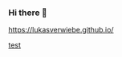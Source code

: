 ### Hi there 👋

https://lukasverwiebe.github.io/

<a href="http://www.example.com/html" target="_blank">test</a>
